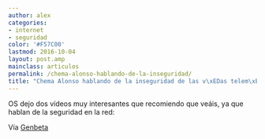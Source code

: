```yaml
---
author: alex
categories:
- internet
- seguridad
color: '#F57C00'
lastmod: 2016-10-04
layout: post.amp
mainclass: articulos
permalink: /chema-alonso-hablando-de-la-inseguridad/
title: "Chema Alonso hablando de la inseguridad de las v\xEDas telem\xE1ticas"
---
```


OS dejo dos vídeos muy interesantes que recomiendo que veáis, ya que hablan de la seguridad en la red:

<figure>
    <amp-youtube
        data-videoid="8dBH1ocToFw"
        layout="responsive"
        width="480" height="270">
    </amp-youtube>
</figure>

<!--more--><!--ad-->

Vía <a target="_blank" href="http://www.genbetadev.com/seguridad-informatica/chema-alonso-un-crack-hablando-de-la-inseguridad-de-las-vias-telematicas">Genbeta</a>
